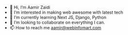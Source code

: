 - 👋 Hi, I’m Aamir Zaidi
- 👀 I’m interested in making web awesome with latest tech
- 🌱 I’m currently learning Next JS, Django, Python
- 💞️ I’m looking to collaborate on everything I can.
- 📫 How to reach me aamir@webinfomart.com

<!---
Aamir-MCSAM/Aamir-MCSAM is a ✨ special ✨ repository because its `README.md` (this file) appears on your GitHub profile.
You can click the Preview link to take a look at your changes.
--->

